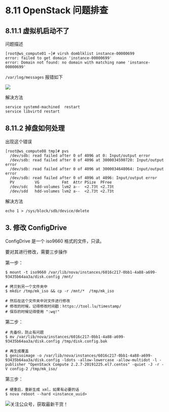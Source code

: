 # 8.11 OpenStack 问题排查

## 8.11.1 虚拟机启动不了

问题描述

```
[root@ws_compute01 ~]# virsh domblklist instance-00000699
error: failed to get domain 'instance-00000699'
error: Domain not found: no domain with matching name 'instance-00000699'
```

`/var/log/messages` 报错如下

![](http://image.python-online.cn/20190530175817.png)

解决方法

```
service systemd-machined  restart
service libvirtd restart
```

## 8.11.2 掉盘如何处理

出现这个错误

```shell
[root@ws_compute08 tmp]# pvs
  /dev/sdb: read failed after 0 of 4096 at 0: Input/output error
  /dev/sdb: read failed after 0 of 4096 at 3000034590720: Input/output error
  /dev/sdb: read failed after 0 of 4096 at 3000034648064: Input/output error
  /dev/sdb: read failed after 0 of 4096 at 4096: Input/output error
  PV         VG          Fmt  Attr PSize  PFree 
  /dev/sdc   hdd-volumes lvm2 a--  <2.73t <2.73t
  /dev/sdd   hdd-volumes lvm2 a--  <2.73t <2.73t
```

解决方法

```shell
echo 1 > /sys/block/sdb/device/delete
```

## 3. 修改 ConfigDrive 

ConfigDrive 是一个 iso9660 格式的文件，只读。

要对其进行修改，需要三步操作

第一步：

```shell
$ mount -t iso9660 /var/lib/nova/instances/6016c217-0bb1-4a88-a699-93435b64aa3a/disk.config /mnt/

# 拷贝到另一个文件夹中
$ mkdir /tmp/mk_iso && cp -r /mnt/*  /tmp/mk_iso

# 然后在这个文件夹中对文件进行修改
# 修改的时候，记得修改时间戳：https://tool.lu/timestamp/
# 保存的时候记得使用 ":wq!" 
```

第二步：

```shell
# 先备份，防止有问题
$ mv /var/lib/nova/instances/6016c217-0bb1-4a88-a699-93435b64aa3a/disk.config /tmp/disk.config.bak

# 再生成覆盖
$ genisoimage -o /var/lib/nova/instances/6016c217-0bb1-4a88-a699-93435b64aa3a/disk.config -ldots -allow-lowercase -allow-multidot -l -publisher "OpenStack Compute 2.2.7-20191225.el7.centos" -quiet -J -r -V config-2 /tmp/mk_iso/
```

第三步：

```shell
# 硬重启，重新生成 xml，如果有必要的话
$ nova reboot --hard <instance_uuid>
```



![关注公众号，获取最新干货！](http://image.python-online.cn/20200315144434.png)
